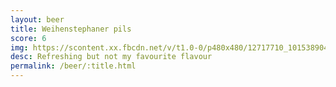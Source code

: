 ```yaml
---
layout: beer
title: Weihenstephaner pils
score: 6
img: https://scontent.xx.fbcdn.net/v/t1.0-0/p480x480/12717710_10153890417503745_4345190063055237739_n.jpg?oh=0c69df067a43b5b4734f1e41f27ba9d5&oe=59096709
desc: Refreshing but not my favourite flavour
permalink: /beer/:title.html
---
```

